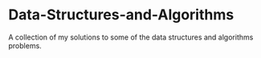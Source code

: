 # Data-Structures-and-Algorithms
A collection of my solutions to some of the data structures and algorithms problems.
